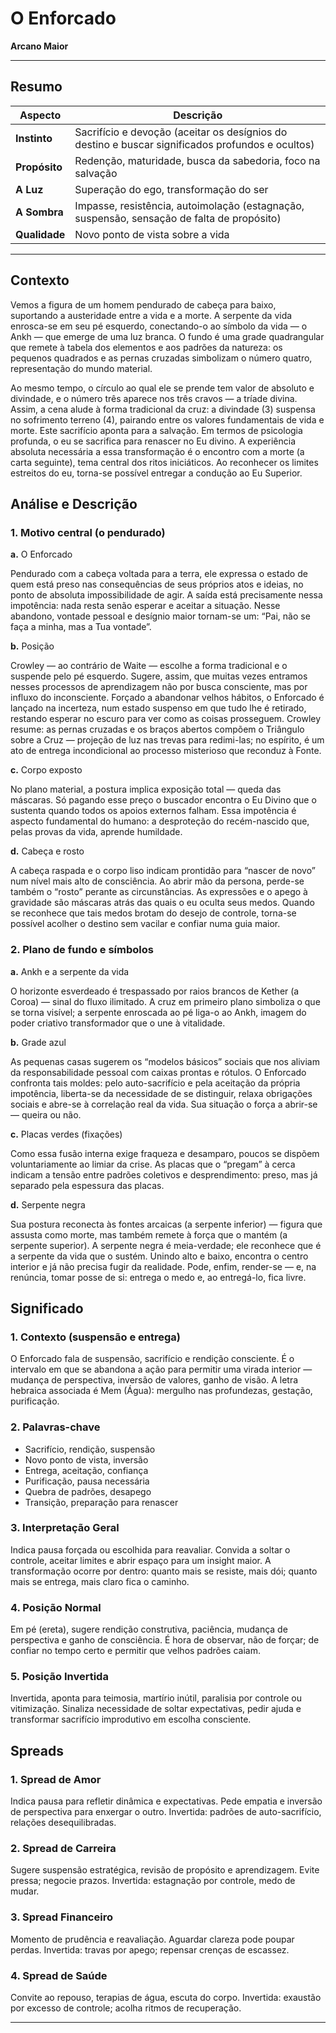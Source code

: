 # O Enforcado

**Arcano Maior**

---

## Resumo

| Aspecto | Descrição |
|---------|-----------|
| **Instinto** | Sacrifício e devoção (aceitar os desígnios do destino e buscar significados profundos e ocultos) |
| **Propósito** | Redenção, maturidade, busca da sabedoria, foco na salvação |
| **A Luz** | Superação do ego, transformação do ser |
| **A Sombra** | Impasse, resistência, autoimolação (estagnação, suspensão, sensação de falta de propósito) |
| **Qualidade** | Novo ponto de vista sobre a vida |

---

## Contexto

Vemos a figura de um homem pendurado de cabeça para baixo, suportando a austeridade entre a vida e a morte. A serpente da vida enrosca-se em seu pé esquerdo, conectando-o ao símbolo da vida — o Ankh — que emerge de uma luz branca. O fundo é uma grade quadrangular que remete à tabela dos elementos e aos padrões da natureza: os pequenos quadrados e as pernas cruzadas simbolizam o número quatro, representação do mundo material.

Ao mesmo tempo, o círculo ao qual ele se prende tem valor de absoluto e divindade, e o número três aparece nos três cravos — a tríade divina. Assim, a cena alude à forma tradicional da cruz: a divindade (3) suspensa no sofrimento terreno (4), pairando entre os valores fundamentais de vida e morte. Este sacrifício aponta para a salvação. Em termos de psicologia profunda, o eu se sacrifica para renascer no Eu divino. A experiência absoluta necessária a essa transformação é o encontro com a morte (a carta seguinte), tema central dos ritos iniciáticos. Ao reconhecer os limites estreitos do eu, torna-se possível entregar a condução ao Eu Superior.

## Análise e Descrição

### 1. Motivo central (o pendurado)

**a.** O Enforcado

Pendurado com a cabeça voltada para a terra, ele expressa o estado de quem está preso nas consequências de seus próprios atos e ideias, no ponto de absoluta impossibilidade de agir. A saída está precisamente nessa impotência: nada resta senão esperar e aceitar a situação. Nesse abandono, vontade pessoal e desígnio maior tornam-se um: “Pai, não se faça a minha, mas a Tua vontade”.

**b.** Posição

Crowley — ao contrário de Waite — escolhe a forma tradicional e o suspende pelo pé esquerdo. Sugere, assim, que muitas vezes entramos nesses processos de aprendizagem não por busca consciente, mas por influxo do inconsciente. Forçado a abandonar velhos hábitos, o Enforcado é lançado na incerteza, num estado suspenso em que tudo lhe é retirado, restando esperar no escuro para ver como as coisas prosseguem. Crowley resume: as pernas cruzadas e os braços abertos compõem o Triângulo sobre a Cruz — projeção de luz nas trevas para redimi-las; no espírito, é um ato de entrega incondicional ao processo misterioso que reconduz à Fonte.

**c.** Corpo exposto

No plano material, a postura implica exposição total — queda das máscaras. Só pagando esse preço o buscador encontra o Eu Divino que o sustenta quando todos os apoios externos falham. Essa impotência é aspecto fundamental do humano: a desproteção do recém-nascido que, pelas provas da vida, aprende humildade.

**d.** Cabeça e rosto

A cabeça raspada e o corpo liso indicam prontidão para “nascer de novo” num nível mais alto de consciência. Ao abrir mão da persona, perde-se também o “rosto” perante as circunstâncias. As expressões e o apego à gravidade são máscaras atrás das quais o eu oculta seus medos. Quando se reconhece que tais medos brotam do desejo de controle, torna-se possível acolher o destino sem vacilar e confiar numa guia maior.

### 2. Plano de fundo e símbolos

**a.** Ankh e a serpente da vida

O horizonte esverdeado é trespassado por raios brancos de Kether (a Coroa) — sinal do fluxo ilimitado. A cruz em primeiro plano simboliza o que se torna visível; a serpente enroscada ao pé liga-o ao Ankh, imagem do poder criativo transformador que o une à vitalidade.

**b.** Grade azul

As pequenas casas sugerem os “modelos básicos” sociais que nos aliviam da responsabilidade pessoal com caixas prontas e rótulos. O Enforcado confronta tais moldes: pelo auto-sacrifício e pela aceitação da própria impotência, liberta-se da necessidade de se distinguir, relaxa obrigações sociais e abre-se à correlação real da vida. Sua situação o força a abrir-se — queira ou não.

**c.** Placas verdes (fixações)

Como essa fusão interna exige fraqueza e desamparo, poucos se dispõem voluntariamente ao limiar da crise. As placas que o “pregam” à cerca indicam a tensão entre padrões coletivos e desprendimento: preso, mas já separado pela espessura das placas.

**d.** Serpente negra

Sua postura reconecta às fontes arcaicas (a serpente inferior) — figura que assusta como morte, mas também remete à força que o mantém (a serpente superior). A serpente negra é meia-verdade; ele reconhece que é a serpente da vida que o sustém. Unindo alto e baixo, encontra o centro interior e já não precisa fugir da realidade. Pode, enfim, render-se — e, na renúncia, tomar posse de si: entrega o medo e, ao entregá-lo, fica livre.

## Significado

### 1. Contexto (suspensão e entrega)

O Enforcado fala de suspensão, sacrifício e rendição consciente. É o intervalo em que se abandona a ação para permitir uma virada interior — mudança de perspectiva, inversão de valores, ganho de visão. A letra hebraica associada é Mem (Água): mergulho nas profundezas, gestação, purificação.

### 2. Palavras-chave

- Sacrifício, rendição, suspensão
- Novo ponto de vista, inversão
- Entrega, aceitação, confiança
- Purificação, pausa necessária
- Quebra de padrões, desapego
- Transição, preparação para renascer

### 3. Interpretação Geral

Indica pausa forçada ou escolhida para reavaliar. Convida a soltar o controle, aceitar limites e abrir espaço para um insight maior. A transformação ocorre por dentro: quanto mais se resiste, mais dói; quanto mais se entrega, mais claro fica o caminho.

### 4. Posição Normal

Em pé (ereta), sugere rendição construtiva, paciência, mudança de perspectiva e ganho de consciência. É hora de observar, não de forçar; de confiar no tempo certo e permitir que velhos padrões caiam.

### 5. Posição Invertida

Invertida, aponta para teimosia, martírio inútil, paralisia por controle ou vitimização. Sinaliza necessidade de soltar expectativas, pedir ajuda e transformar sacrifício improdutivo em escolha consciente.

## Spreads

### 1. Spread de Amor

Indica pausa para refletir dinâmica e expectativas. Pede empatia e inversão de perspectiva para enxergar o outro. Invertida: padrões de auto-sacrifício, relações desequilibradas.

### 2. Spread de Carreira

Sugere suspensão estratégica, revisão de propósito e aprendizagem. Evite pressa; negocie prazos. Invertida: estagnação por controle, medo de mudar.

### 3. Spread Financeiro

Momento de prudência e reavaliação. Aguardar clareza pode poupar perdas. Invertida: travas por apego; repensar crenças de escassez.

### 4. Spread de Saúde

Convite ao repouso, terapias de água, escuta do corpo. Invertida: exaustão por excesso de controle; acolha ritmos de recuperação.

---


